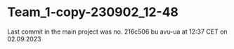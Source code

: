 # Team_1-copy-230902_12-48

Last commit in the main project was no. 216c506 bu avu-ua at 12:37 CET on 02.09.2023

